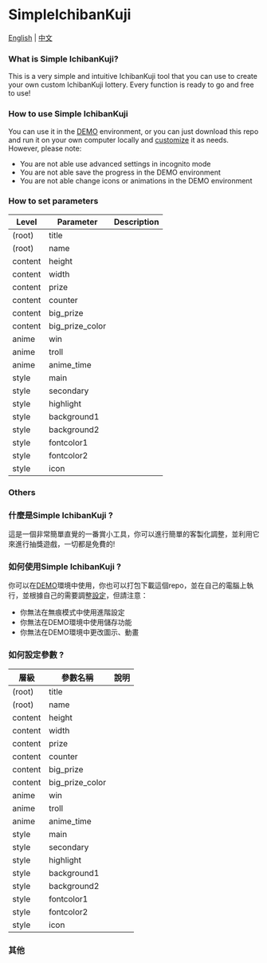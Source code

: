 # SimpleIchibanKuji

[English](#english) | [中文](#中文)

### What is Simple IchibanKuji?<a id='english'></a>
This is a very simple and intuitive IchibanKuji tool that you can use to create your own custom IchibanKuji lottery. Every function is ready to go and free to use!

### How to use Simple IchibanKuji

You can use it in the [DEMO](https://tool.bucod.me/ichibankuji_demo/ "DEMO") environment, or you can just download this repo and run it on your own computer locally and [customize](#paras) it as needs. However, please note:
- You are not able use advanced settings in incognito mode
- You are not able save the progress in the DEMO environment
- You are not able change icons or animations in the DEMO environment

### How to set parameters<a id='paras'></a>
Level | Parameter | Description
------------- | ------------- | -------------
(root) | title | 
(root) | name | 
content | height | 
content | width | 
content | prize | 
content | counter | 
content | big_prize | 
content | big_prize_color | 
anime | win | 
anime | troll | 
anime | anime_time | 
style | main | 
style | secondary | 
style | highlight | 
style | background1 | 
style | background2 | 
style | fontcolor1 | 
style | fontcolor2 | 
style | icon | 

### Others

### 什麼是Simple IchibanKuji ?<a id='中文'></a>
這是一個非常簡單直覺的一番賞小工具，你可以進行簡單的客製化調整，並利用它來進行抽獎遊戲，一切都是免費的!

### 如何使用Simple IchibanKuji ?
你可以在[DEMO](https://tool.bucod.me/ichibankuji_demo/ "DEMO")環境中使用，你也可以打包下載這個repo，並在自己的電腦上執行，並根據自己的需要調整[設定](#設定)，但請注意：
- 你無法在無痕模式中使用進階設定
- 你無法在DEMO環境中使用儲存功能
- 你無法在DEMO環境中更改圖示、動畫

### 如何設定參數 ?<a id='設定'></a>
層級 | 參數名稱 | 說明
------------- | ------------- | -------------
(root) | title | 
(root) | name | 
content | height | 
content | width | 
content | prize | 
content | counter | 
content | big_prize | 
content | big_prize_color | 
anime | win | 
anime | troll | 
anime | anime_time | 
style | main | 
style | secondary | 
style | highlight | 
style | background1 | 
style | background2 | 
style | fontcolor1 | 
style | fontcolor2 | 
style | icon | 

### 其他
